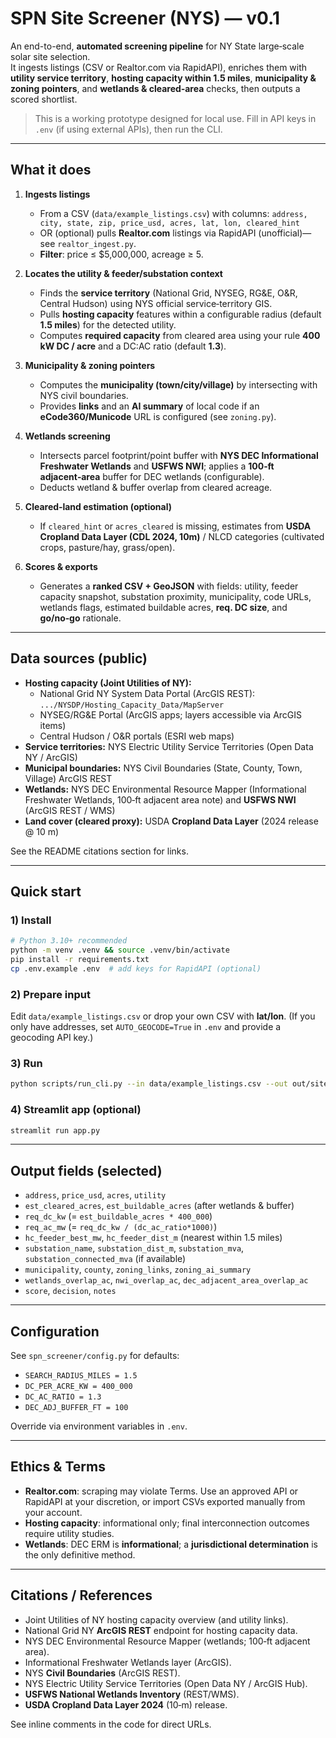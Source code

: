 # SPN Site Screener (NYS) — v0.1

An end-to-end, **automated screening pipeline** for NY State large‑scale solar site selection.  
It ingests listings (CSV or Realtor.com via RapidAPI), enriches them with **utility service territory**, **hosting capacity within 1.5 miles**, **municipality & zoning pointers**, and **wetlands & cleared‑area** checks, then outputs a scored shortlist.

> This is a working prototype designed for local use. Fill in API keys in `.env` (if using external APIs), then run the CLI.

---

## What it does

1. **Ingests listings**  
   - From a CSV (`data/example_listings.csv`) with columns: `address, city, state, zip, price_usd, acres, lat, lon, cleared_hint`  
   - OR (optional) pulls **Realtor.com** listings via RapidAPI (unofficial)—see `realtor_ingest.py`.  
   - **Filter**: price ≤ $5,000,000, acreage ≥ 5.

2. **Locates the utility & feeder/substation context**
   - Finds the **service territory** (National Grid, NYSEG, RG&E, O&R, Central Hudson) using NYS official service‑territory GIS.  
   - Pulls **hosting capacity** features within a configurable radius (default **1.5 miles**) for the detected utility.  
   - Computes **required capacity** from cleared area using your rule **400 kW DC / acre** and a DC:AC ratio (default **1.3**).

3. **Municipality & zoning pointers**
   - Computes the **municipality (town/city/village)** by intersecting with NYS civil boundaries.  
   - Provides **links** and an **AI summary** of local code if an **eCode360/Municode** URL is configured (see `zoning.py`).

4. **Wetlands screening**
   - Intersects parcel footprint/point buffer with **NYS DEC Informational Freshwater Wetlands** and **USFWS NWI**; applies a **100‑ft adjacent‑area** buffer for DEC wetlands (configurable).  
   - Deducts wetland & buffer overlap from cleared acreage.

5. **Cleared‑land estimation (optional)**
   - If `cleared_hint` or `acres_cleared` is missing, estimates from **USDA Cropland Data Layer (CDL 2024, 10m)** / NLCD categories (cultivated crops, pasture/hay, grass/open).

6. **Scores & exports**
   - Generates a **ranked CSV + GeoJSON** with fields: utility, feeder capacity snapshot, substation proximity, municipality, code URLs, wetlands flags, estimated buildable acres, **req. DC size**, and **go/no‑go** rationale.

---

## Data sources (public)
- **Hosting capacity (Joint Utilities of NY):**
  - National Grid NY System Data Portal (ArcGIS REST): `.../NYSDP/Hosting_Capacity_Data/MapServer`  
  - NYSEG/RG&E Portal (ArcGIS apps; layers accessible via ArcGIS items)  
  - Central Hudson / O&R portals (ESRI web maps)
- **Service territories:** NYS Electric Utility Service Territories (Open Data NY / ArcGIS)
- **Municipal boundaries:** NYS Civil Boundaries (State, County, Town, Village) ArcGIS REST
- **Wetlands:** NYS DEC Environmental Resource Mapper (Informational Freshwater Wetlands, 100‑ft adjacent area note) and **USFWS NWI** (ArcGIS REST / WMS)
- **Land cover (cleared proxy):** USDA **Cropland Data Layer** (2024 release @ 10 m)

See the README citations section for links.

---

## Quick start

### 1) Install
```bash
# Python 3.10+ recommended
python -m venv .venv && source .venv/bin/activate
pip install -r requirements.txt
cp .env.example .env  # add keys for RapidAPI (optional)
```

### 2) Prepare input
Edit `data/example_listings.csv` or drop your own CSV with **lat/lon**. (If you only have addresses, set `AUTO_GEOCODE=True` in `.env` and provide a geocoding API key.)

### 3) Run
```bash
python scripts/run_cli.py --in data/example_listings.csv --out out/sites.csv --geo out/sites.geojson
```

### 4) Streamlit app (optional)
```bash
streamlit run app.py
```

---

## Output fields (selected)

- `address`, `price_usd`, `acres`, `utility`
- `est_cleared_acres`, `est_buildable_acres` (after wetlands & buffer)
- `req_dc_kw` (= `est_buildable_acres * 400_000`)
- `req_ac_mw` (= `req_dc_kw / (dc_ac_ratio*1000)`)
- `hc_feeder_best_mw`, `hc_feeder_dist_m` (nearest within 1.5 miles)
- `substation_name`, `substation_dist_m`, `substation_mva`, `substation_connected_mva` (if available)
- `municipality`, `county`, `zoning_links`, `zoning_ai_summary`
- `wetlands_overlap_ac`, `nwi_overlap_ac`, `dec_adjacent_area_overlap_ac`
- `score`, `decision`, `notes`

---

## Configuration

See `spn_screener/config.py` for defaults:
- `SEARCH_RADIUS_MILES = 1.5`
- `DC_PER_ACRE_KW = 400_000`
- `DC_AC_RATIO = 1.3`
- `DEC_ADJ_BUFFER_FT = 100`

Override via environment variables in `.env`.

---

## Ethics & Terms
- **Realtor.com**: scraping may violate Terms. Use an approved API or RapidAPI at your discretion, or import CSVs exported manually from your account.
- **Hosting capacity**: informational only; final interconnection outcomes require utility studies.
- **Wetlands**: DEC ERM is **informational**; a **jurisdictional determination** is the only definitive method.

---

## Citations / References

- Joint Utilities of NY hosting capacity overview (and utility links).  
- National Grid NY **ArcGIS REST** endpoint for hosting capacity data.  
- NYS DEC Environmental Resource Mapper (wetlands; 100‑ft adjacent area).  
- Informational Freshwater Wetlands layer (ArcGIS).  
- NYS **Civil Boundaries** (ArcGIS REST).  
- NYS Electric Utility Service Territories (Open Data NY / ArcGIS Hub).  
- **USFWS National Wetlands Inventory** (REST/WMS).  
- **USDA Cropland Data Layer 2024** (10‑m) release.

See inline comments in the code for direct URLs.
